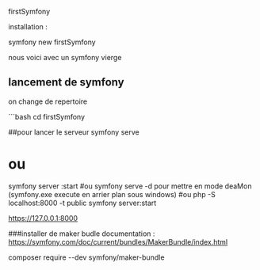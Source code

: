 firstSymfony 

installation : 

symfony new firstSymfony

nous voici avec un symfony vierge 


## lancement de symfony

on change de repertoire

´´´bash 
cd firstSymfony 

##pour lancer le serveur 
symfony serve
# ou 
symfony server :start
#ou
symfony serve -d pour mettre en mode deaMon (symfony.exe execute en arrier plan sous windows)
#ou 
php -S localhost:8000 -t public symfony server:start

https://127.0.0.1:8000

###installer de maker budle
documentation : https://symfony.com/doc/current/bundles/MakerBundle/index.html

composer require --dev symfony/maker-bundle